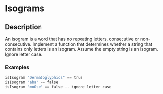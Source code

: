 # Isograms
## Description

An isogram is a word that has no repeating letters, consecutive or non-consecutive. Implement a function that determines whether a string that contains only letters is an isogram. Assume the empty string is an isogram. Ignore letter case.

### Examples

```python
isIsogram "Dermatoglyphics" == true
isIsogram "aba" == false
isIsogram "moOse" == false -- ignore letter case
```